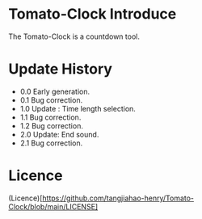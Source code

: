 # Tomato-Clock Introduce
The Tomato-Clock is a countdown tool.
# Update History
* 0.0 Early generation.
* 0.1 Bug correction.
* 1.0 Update : Time length selection.
* 1.1 Bug correction.
* 1.2 Bug correction.
* 2.0 Update: End sound.
* 2.1 Bug correction.
# Licence
(Licence)[https://github.com/tangjiahao-henry/Tomato-Clock/blob/main/LICENSE]
